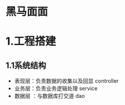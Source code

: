# 黑马面面





# 1.工程搭建

## 1.1系统结构

- 表现层：负责数据的收集以及回显 controller
- 业务层：负责业务逻辑处理 service
- 数据层 ：与数据库打交道  dao





